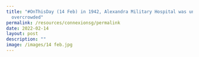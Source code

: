 ```yaml
---
title: "#OnThisDay (14 Feb) in 1942, Alexandra Military Hospital was unusually
  overcrowded"
permalink: /resources/connexionsg/permalink
date: 2022-02-14
layout: post
description: ""
image: /images/14 feb.jpg
---
```


